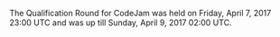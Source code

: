 The Qualification Round for CodeJam was held on Friday, April 7, 2017 23:00 UTC and was up till Sunday, April 9, 2017 02:00 UTC.
